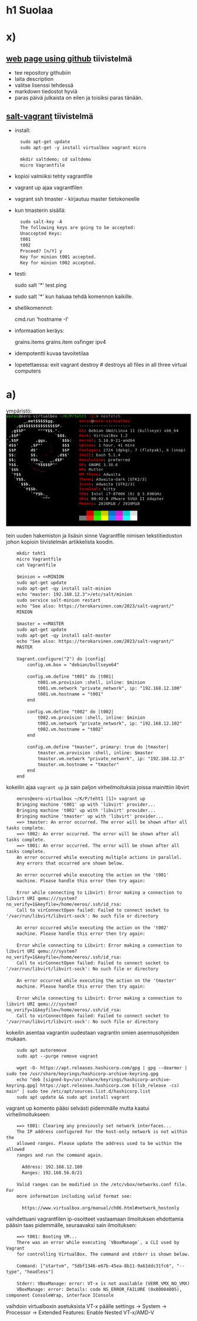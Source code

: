 # h1 Suolaa

# x)

## [web page using github](https://terokarvinen.com/2023/create-a-web-page-using-github/) tiivistelmä

- tee repository githubiin
- laita description 
- valitse lisenssi tehdessä
- markdown tiedostot hyviä
- paras päivä julkaista on eilen ja toisiksi paras tänään.

## [salt-vagrant](https://terokarvinen.com/2023/salt-vagrant/) tiivistelmä

- install:  

		sudo apt-get update
		sudo apt-get -y install virtualbox vagrant micro
		
		mkdir saltdemo; cd saltdemo
		micro Vagrantfile

- kopioi valmiiksi tehty vagrantfile

- vagrant up ajaa vagrantfilen

- vagrant ssh tmaster - kirjautuu master tietokoneelle

- kun tmasterin sisällä:

		sudo salt-key -A
		The following keys are going to be accepted:
		Unaccepted Keys:
		t001
		t002
		Proceed? [n/Y] y
		Key for minion t001 accepted.
		Key for minion t002 accepted.

- testi:

	sudo salt '*' test.ping

- sudo salt '*' kun haluaa tehdä komennon kaikille.

- shellikomennot:

	cmd.run 'hostname -I'

- informaation keräys:

	grains.items
	grains.item osfinger ipv4

- idempotentti kuvaa tavoitetilaa

- lopetettaessa:
		exit
		vagrant destroy	# destroys all files in all three virtual computers

# a)

ympäristö:
![](Pictures/T1ympäristö.png)

tein uuden hakemiston ja lisäsin sinne Vagrantfile nimisen tekstitiedoston johon kopioin tiivistelmän artikkelista koodin.
```
	mkdir teht1
	micro Vagrantfile
	cat Vagrantfile
	
	$minion = <<MINION
	sudo apt-get update
	sudo apt-get -qy install salt-minion
	echo "master: 192.168.12.3">/etc/salt/minion
	sudo service salt-minion restart
	echo "See also: https://terokarvinen.com/2023/salt-vagrant/"
	MINION
	
	$master = <<MASTER
	sudo apt-get update
	sudo apt-get -qy install salt-master
	echo "See also: https://terokarvinen.com/2023/salt-vagrant/"
	MASTER
	
	Vagrant.configure("2") do |config|
		config.vm.box = "debian/bullseye64"
	
		config.vm.define "t001" do |t001|
			t001.vm.provision :shell, inline: $minion
			t001.vm.network "private_network", ip: "192.168.12.100"
			t001.vm.hostname = "t001"
		end
	
		config.vm.define "t002" do |t002|
			t002.vm.provision :shell, inline: $minion
			t002.vm.network "private_network", ip: "192.168.12.102"
			t002.vm.hostname = "t002"
		end
	
		config.vm.define "tmaster", primary: true do |tmaster|
			tmaster.vm.provision :shell, inline: $master
			tmaster.vm.network "private_network", ip: "192.168.12.3"
			tmaster.vm.hostname = "tmaster"
		end
	end
```

kokeilin ajaa `vagrant up` ja sain paljon virheilmoituksia joissa mainittiin libvirt

		eeros@eero-virtualbox ~/K/P/teht1 [1]> vagrant up
		Bringing machine 't001' up with 'libvirt' provider...
		Bringing machine 't002' up with 'libvirt' provider...
		Bringing machine 'tmaster' up with 'libvirt' provider...
		==> tmaster: An error occurred. The error will be shown after all tasks complete.
		==> t002: An error occurred. The error will be shown after all tasks complete.
		==> t001: An error occurred. The error will be shown after all tasks complete.
		An error occurred while executing multiple actions in parallel.
		Any errors that occurred are shown below.
		
		An error occurred while executing the action on the 't001'
		machine. Please handle this error then try again:
		
		Error while connecting to Libvirt: Error making a connection to libvirt URI qemu:///system?no_verify=1&keyfile=/home/eeros/.ssh/id_rsa:
		Call to virConnectOpen failed: Failed to connect socket to '/var/run/libvirt/libvirt-sock': No such file or directory
		
		An error occurred while executing the action on the 't002'
		machine. Please handle this error then try again:
		
		Error while connecting to Libvirt: Error making a connection to libvirt URI qemu:///system?no_verify=1&keyfile=/home/eeros/.ssh/id_rsa:
		Call to virConnectOpen failed: Failed to connect socket to '/var/run/libvirt/libvirt-sock': No such file or directory
		
		An error occurred while executing the action on the 'tmaster'
		machine. Please handle this error then try again:
		
		Error while connecting to Libvirt: Error making a connection to libvirt URI qemu:///system?no_verify=1&keyfile=/home/eeros/.ssh/id_rsa:
		Call to virConnectOpen failed: Failed to connect socket to '/var/run/libvirt/libvirt-sock': No such file or directory

kokeilin asentaa vagrantin uudestaan vagrantin omien asennusohjeiden mukaan.

		sudo apt autoremove
		sudo apt --purge remove vagrant

		wget -O- https://apt.releases.hashicorp.com/gpg | gpg --dearmor | sudo tee /usr/share/keyrings/hashicorp-archive-keyring.gpg
		echo "deb [signed-by=/usr/share/keyrings/hashicorp-archive-keyring.gpg] https://apt.releases.hashicorp.com $(lsb_release -cs) main" | sudo tee /etc/apt/sources.list.d/hashicorp.list
		sudo apt update && sudo apt install vagrant

vagrant up komento pääsi selvästi pidemmälle mutta kaatui virheilmoitukseen: 
```
	==> t001: Clearing any previously set network interfaces...
	The IP address configured for the host-only network is not within the
	allowed ranges. Please update the address used to be within the allowed
	ranges and run the command again.
	
	  Address: 192.168.12.100
	  Ranges: 192.168.56.0/21
	
	Valid ranges can be modified in the /etc/vbox/networks.conf file. For
	more information including valid format see:
	
	  https://www.virtualbox.org/manual/ch06.html#network_hostonly
``` 

vaihdettuani vagrantfilen ip-osoitteet vastaamaan ilmoituksen ehdottamia pääsin taas pidemmälle, seuraavaksi sain ilmoituksen:

```
	==> t001: Booting VM...
	There was an error while executing `VBoxManage`, a CLI used by Vagrant
	for controlling VirtualBox. The command and stderr is shown below.
	
	Command: ["startvm", "5dbf1346-e67b-45ea-8b11-9a61ddc31fc6", "--type", "headless"]
	
	Stderr: VBoxManage: error: VT-x is not available (VERR_VMX_NO_VMX)
	VBoxManage: error: Details: code NS_ERROR_FAILURE (0x80004005), component ConsoleWrap, interface IConsole
```
vaihdoin virtualboxin asetuksista VT-x päälle settings -> System -> Processor -> Extended Features: Enable Nested VT-x/AMD-V
